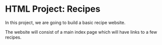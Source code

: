 # HTML Project: Recipes

In this project, we are going to build a basic recipe website.

The website will consist of a main index page which will have links to a few recipes.